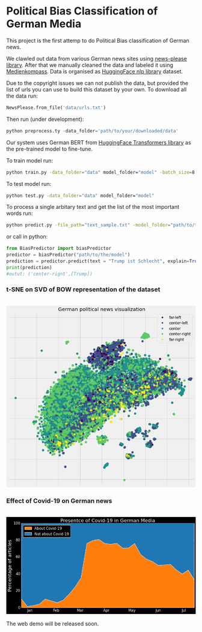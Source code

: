 # Political Bias Classification of German Media
This project is the first attemp to do Political Bias classification of German news.

We clawled out data from various German news sites using [news-please library](https://github.com/fhamborg/news-please). After that we manually cleaned the data and labeled it using [Medienkompass](https://medienkompass.org/). Data is organised as [HuggingFace nlp library](https://github.com/huggingface/nlp) dataset. 

Due to the copyright issues we can not publish the data, but provided the list of urls you can use to build this dataset by your own.
To download all the data run:

```python
NewsPlease.from_file('data/urls.txt')
```

Then run (under development):
```python
python preprocess.ty -data_folder='path/to/your/downloaded/data'
```

Our system uses German BERT from [HuggingFace Transformers library](https://github.com/huggingface/transformers) as the pre-trained model to fine-tune.


To train model run:
```bash
python train.py -data_folder="data" model_folder="model" -batch_size=8 -num_epochs=2
```

To test model run:
```bash
python test.py -data_folder="data" model_folder="model"
```

To process a single arbitary text and get the list of the most important words run:
```bash
python predict.py -file_path="text_sample.txt" -model_folder="path/to/the/model" -explain=true
```

or call in python:
```python
from BiasPredictor import biasPredictor
predictor = biasPredictor("path/to/the/model")
prediction = predictor.predict(text = "Trump ist Schlecht", explain=True)
print(prediction)
#outut: ('center-rignt',[Trump])
```


### t-SNE on SVD of BOW representation of the dataset

<p align="center">
    <br>
    <img src="https://github.com/axenov/politik-news/blob/master/docs/imgs/SVD.png" width="700"/>
    <br>
<p>

### Effect of Covid-19 on German news

<p align="center">
    <br>
    <img src="https://github.com/axenov/politik-news/blob/master/docs/imgs/covid.png" width="700"/>
    <br>
<p>

The web demo will be released soon.
